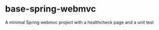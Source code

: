 base-spring-webmvc
==================

A minimal Spring webmvc project with a healthcheck page and a unit test
